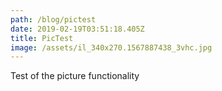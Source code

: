 ```yaml
---
path: /blog/pictest
date: 2019-02-19T03:51:18.405Z
title: PicTest
image: /assets/il_340x270.1567887438_3vhc.jpg
---
```

Test of the picture functionality
